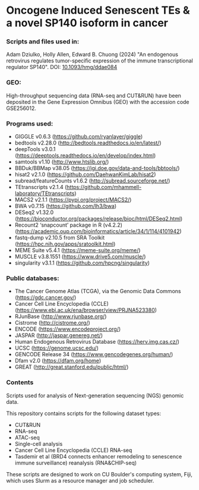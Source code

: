 # Oncogene Induced Senescent TEs & a novel SP140 isoform in cancer

### Scripts and files used in:

Adam Dziulko, Holly Allen, Edward B. Chuong (2024) "An endogenous retrovirus regulates tumor-specific expression of the immune transcriptional regulator SP140".
DOI: [10.1093/hmg/ddae084](https://academic.oup.com/hmg/advance-article/doi/10.1093/hmg/ddae084/7673981)

### GEO:
High-throughput sequencing data (RNA-seq and CUT&RUN) have been deposited in the Gene Expression Omnibus (GEO) with the accession code GSE256012.

### Programs used:
- GIGGLE v0.6.3 (https://github.com/ryanlayer/giggle)
- bedtools v2.28.0 (http://bedtools.readthedocs.io/en/latest/)
- deepTools v3.0.1 (https://deeptools.readthedocs.io/en/develop/index.html)
- samtools v1.10 (http://www.htslib.org/)
- BBDuk/BBMap v38.05 (https://jgi.doe.gov/data-and-tools/bbtools/)
- hisat2 v2.1.0 (https://github.com/DaehwanKimLab/hisat2)
- subread/featureCounts v1.6.2 (http://subread.sourceforge.net/)
- TEtranscripts v2.1.4 (https://github.com/mhammell-laboratory/TEtranscripts)
- MACS2 v2.1.1 (https://pypi.org/project/MACS2/)
- BWA v0.7.15 (https://github.com/lh3/bwa)
- DESeq2 v1.32.0 (https://bioconductor.org/packages/release/bioc/html/DESeq2.html)
- Recount2 ‘snapcount’ package in R (v4.2.2) (https://academic.oup.com/bioinformatics/article/34/1/114/4101942)
- fastq-dump v2.10.5 from SRA Toolkit (https://hpc.nih.gov/apps/sratoolkit.html)
- MEME Suite v5.4.1 (https://meme-suite.org/meme/)
- MUSCLE v3.8.1551 (https://www.drive5.com/muscle/)
- singularity v3.1.1 (https://github.com/hpcng/singularity)

### Public databases:
- The Cancer Genome Atlas (TCGA), via the Genomic Data Commons (https://gdc.cancer.gov/)
- Cancer Cell Line Encyclopedia (CCLE) (https://www.ebi.ac.uk/ena/browser/view/PRJNA523380)
- RJunBase (http://www.rjunbase.org/)
- Cistrome (http://cistrome.org/)
- ENCODE (https://www.encodeproject.org/)
- JASPAR (http://jaspar.genereg.net/)
- Human Endogenous Retrovirus Database (https://herv.img.cas.cz/)
- UCSC (https://genome.ucsc.edu/)
- GENCODE Release 34 (https://www.gencodegenes.org/human/)
- Dfam v2.0 (https://dfam.org/home)
- GREAT  (http://great.stanford.edu/public/html/)

### Contents
Scripts used for analysis of Next-generation sequencing (NGS) genomic data.

This repository contains scripts for the following dataset types:

- CUT&RUN
- RNA-seq
- ATAC-seq
- Single-cell analysis
- Cancer Cell Line Encyclopedia (CCLE) RNA-seq
- Tasdemir et al (BRD4 connects enhancer remodeling to senescence immune surveillance) reanalysis (RNA&CHIP-seq)

These scripts are designed to work on CU Boulder's computing system, Fiji, which uses Slurm as a resource manager and job scheduler.
